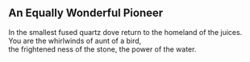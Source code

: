 An Equally Wonderful Pioneer
----------------------------
In the smallest fused quartz dove return to the homeland of the juices.  
You are the whirlwinds of aunt of a bird,  
the frightened ness of the stone, the power of the water.  
